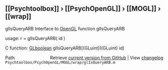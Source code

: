 ## [[Psychtoolbox]] &#8250; [[PsychOpenGL]] &#8250; [[MOGL]] &#8250; [[wrap]]

glIsQueryARB  Interface to [OpenGL](OpenGL) function glIsQueryARB  
  
usage:  r = glIsQueryARB( id )  
  
C function:  [GLboolean](GLboolean) glIsQueryARB[(GLuint]((GLuint) id)  




<div class="code_header" style="text-align:right;">
  <span style="float:left;">Path&nbsp;&nbsp;</span> <span class="counter">Retrieve <a href=
  "https://raw.github.com/Psychtoolbox-3/Psychtoolbox-3/beta/Psychtoolbox/PsychOpenGL/MOGL/wrap/glIsQueryARB.m">current version from GitHub</a> | View <a href=
  "https://github.com/Psychtoolbox-3/Psychtoolbox-3/commits/beta/Psychtoolbox/PsychOpenGL/MOGL/wrap/glIsQueryARB.m">changelog</a></span>
</div>
<div class="code">
  <code>Psychtoolbox/PsychOpenGL/MOGL/wrap/glIsQueryARB.m</code>
</div>

